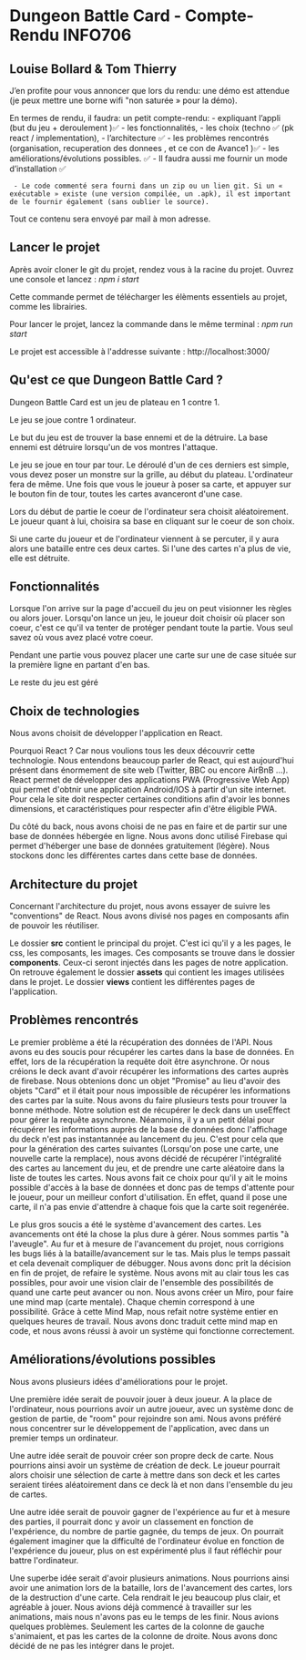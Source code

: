 # Dungeon Battle Card - Compte-Rendu INFO706

## Louise Bollard & Tom Thierry

J’en profite pour vous annoncer que lors du rendu: une démo est attendue (je peux mettre une borne wifi "non saturée » pour la démo).

En termes de rendu, il faudra:
un petit compte-rendu: - expliquant l’appli (but du jeu + deroulement )✅ - les fonctionnalités, - les choix (techno ✅ (pk react / implementation), - l’architecture ✅ - les problèmes rencontrés (organisation, recuperation des donnees
, et ce con de Avance1 )✅ - les améliorations/évolutions possibles. ✅ - Il faudra aussi me fournir un mode d’installation ✅

     - Le code commenté sera fourni dans un zip ou un lien git. Si un « exécutable » existe (une version compilée, un .apk), il est important de le fournir également (sans oublier le source).

Tout ce contenu sera envoyé par mail à mon adresse.

## Lancer le projet

Après avoir cloner le git du projet, rendez vous à la racine du projet. Ouvrez une console et lancez : _npm i start_

Cette commande permet de télécharger les élèments essentiels au projet, comme les librairies.

Pour lancer le projet, lancez la commande dans le même terminal : _npm run start_

Le projet est accessible à l'addresse suivante : http://localhost:3000/

## Qu'est ce que Dungeon Battle Card ?

Dungeon Battle Card est un jeu de plateau en 1 contre 1.

Le jeu se joue contre 1 ordinateur.

Le but du jeu est de trouver la base ennemi et de la détruire.
La base ennemi est détruire lorsqu'un de vos montres l'attaque.

Le jeu se joue en tour par tour. Le déroulé d'un de ces derniers est simple, vous devez poser un monstre sur la grille, au début du plateau. L'ordinateur fera de même. Une fois que vous le joueur à poser sa carte, et appuyer sur le bouton fin de tour, toutes les cartes avanceront d'une case.

Lors du début de partie le coeur de l'ordinateur sera choisit aléatoirement. Le joueur quant à lui, choisira sa base en cliquant sur le coeur de son choix.

Si une carte du joueur et de l'ordinateur viennent à se percuter, il y aura alors une bataille entre ces deux cartes. Si l'une des cartes n'a plus de vie, elle est détruite.

## Fonctionnalités

Lorsque l'on arrive sur la page d'accueil du jeu on peut visionner les règles ou alors jouer.
Lorsqu'on lance un jeu, le joueur doit choisir où placer son coeur, c'est ce qu'il va tenter de protéger pendant toute la partie.
Vous seul savez où vous avez placé votre coeur.

Pendant une partie vous pouvez placer une carte sur une de case située sur la première ligne en partant d'en bas.

Le reste du jeu est géré

## Choix de technologies

Nous avons choisit de développer l'application en React.

Pourquoi React ? Car nous voulions tous les deux découvrir cette technologie. Nous entendons beaucoup parler de React, qui est aujourd'hui présent dans énormement de site web (Twitter, BBC ou encore AirBnB ...). React permet de développer des applications PWA (Progressive Web App) qui permet d'obtnir une application Android/IOS à partir d'un site internet. Pour cela le site doit respecter certaines conditions afin d'avoir les bonnes dimensions, et caractéristiques pour respecter afin d'être éligible PWA.

Du côté du back, nous avons choisi de ne pas en faire et de partir sur une base de données hébergée en ligne. Nous avons donc utilisé Firebase qui permet d'héberger une base de données gratuitement (légère). Nous stockons donc les différentes cartes dans cette base de données.

## Architecture du projet

Concernant l'architecture du projet, nous avons essayer de suivre les "conventions" de React. Nous avons divisé nos pages en composants afin de pouvoir les réutiliser.

Le dossier **src** contient le principal du projet. C'est ici qu'il y a les pages, le css, les composants, les images. Ces composants se trouve dans le dossier **components**. Ceux-ci seront injectés dans les pages de notre application. On retrouve également le dossier **assets** qui contient les images utilisées dans le projet. Le dossier **views** contient les différentes pages de l'application.

## Problèmes rencontrés

Le premier problème a été la récupération des données de l'API.
Nous avons eu des soucis pour récupérer les cartes dans la base de données. En effet, lors de la récupération la requête doit être asynchrone. Or nous créions le deck avant d'avoir récupérer les informations des cartes auprès de firebase. Nous obtenions donc un objet "Promise" au lieu d'avoir des objets "Card" et il était pour nous impossible de récupérer les informations des cartes par la suite.
Nous avons du faire plusieurs tests pour trouver la bonne méthode. Notre solution est de récupérer le deck dans un useEffect pour gérer la requête asynchrone. Néanmoins, il y a un petit délai pour récupérer les informations auprès de la base de données donc l'affichage du deck n'est pas instantannée au lancement du jeu. C'est pour cela que pour la génération des cartes suivantes (Lorsqu'on pose une carte, une nouvelle carte la remplace), nous avons décidé de récupérer l'intégralité des cartes au lancement du jeu, et de prendre une carte aléatoire dans la liste de toutes les cartes. Nous avons fait ce choix pour qu'il y ait le moins possible d'accès à la base de données et donc pas de temps d'attente pour le joueur, pour un meilleur confort d'utilisation.
En effet, quand il pose une carte, il n'a pas envie d'attendre à chaque fois que la carte soit regenérée.

Le plus gros soucis a été le système d'avancement des cartes.
Les avancements ont été la chose la plus dure à gérer. Nous sommes partis "à l'aveugle". Au fur et à mesure de l'avancement du projet, nous corrigions les bugs liés à la bataille/avancement sur le tas. Mais plus le temps passait et cela devenait compliquer de débugger.
Nous avons donc prit la décision en fin de projet, de refaire le système. Nous avons mit au clair tous les cas possibles, pour avoir une vision clair de l'ensemble des possibilités de quand une carte peut avancer ou non.
Nous avons créer un Miro, pour faire une mind map (carte mentale). Chaque chemin correspond à une possibilité.
Grâce à cette Mind Map, nous refait notre système entier en quelques heures de travail.
Nous avons donc traduit cette mind map en code, et nous avons réussi à avoir un système qui fonctionne correctement.

## Améliorations/évolutions possibles

Nous avons plusieurs idées d'améliorations pour le projet.

Une première idée serait de pouvoir jouer à deux joueur. A la place de l'ordinateur, nous pourrions avoir un autre joueur, avec un système donc de gestion de partie, de "room" pour rejoindre son ami. Nous avons préféré nous concentrer sur le développement de l'application, avec dans un premier temps un ordinateur.

Une autre idée serait de pouvoir créer son propre deck de carte. Nous pourrions ainsi avoir un système de création de deck. Le joueur pourrait alors choisir une sélection de carte à mettre dans son deck et les cartes seraient tirées aléatoirement dans ce deck là et non dans l'ensemble du jeu de cartes.

Une autre idée serait de pouvoir gagner de l'expérience au fur et à mesure des parties, il pourrait donc y avoir un classement en fonction de l'expérience, du nombre de partie gagnée, du temps de jeux.
On pourrait également imaginer que la difficulté de l'ordinateur évolue en fonction de l'expérience du joueur, plus on est expérimenté plus il faut réfléchir pour battre l'ordinateur.

Une superbe idée serait d'avoir plusieurs animations. Nous pourrions ainsi avoir une animation lors de la bataille, lors de l'avancement des cartes, lors de la destruction d'une carte. Cela rendrait le jeu beaucoup plus clair, et agréable à jouer. Nous avions déjà commencé à travailler sur les animations, mais nous n'avons pas eu le temps de les finir. Nous avions quelques problèmes. Seulement les cartes de la colonne de gauche s'animaient, et pas les cartes de la colonne de droite. Nous avons donc décidé de ne pas les intégrer dans le projet.
